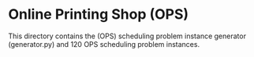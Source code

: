 # Online Printing Shop (OPS)

This directory contains the (OPS) scheduling problem instance generator (generator.py) and 120 OPS scheduling problem instances.
